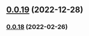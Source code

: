 ## [0.0.19](https://github.com/gregoranders/nodejs-prepare-asset/compare/v0.0.18...v0.0.19) (2022-12-28)

### [0.0.18](https://github.com/gregoranders/nodejs-prepare-asset/compare/v0.0.13...v0.0.18) (2022-02-26)
